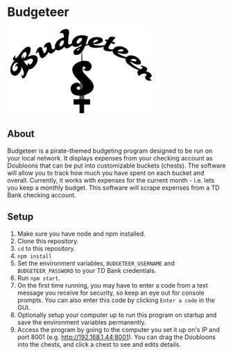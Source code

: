 # Budgeteer

![Budgeteer Logo](https://raw.githubusercontent.com/jamesgrams/budgeteer/master/assets/logo.png)

## About

Budgeteer is a pirate-themed budgeting program designed to be run on your local network. It displays expenses from your checking account as Doubloons that can be put into customizable buckets (chests). The software will allow you to track how much you have spent on each bucket and overall. Currently, it works with expenses for the current month - i.e. lets you keep a monthly budget. This software will scrape expenses from a TD Bank checking account.

## Setup

1. Make sure you have node and npm installed.
2. Clone this repository.
3. `cd` to this repository.
4. `npm install`
5. Set the environment variables, `BUDGETEER_USERNAME` and `BUDGETEER_PASSWORD` to your TD Bank credentials.
6. Run `npm start`.
7. On the first time running, you may have to enter a code from a text message you receive for security, so keep an eye out for console prompts. You can also enter this code by clicking `Enter a code` in the GUI.
8. Optionally setup your computer up to run this program on startup and save the environment variables permanently.
9. Access the program by going to the computer you set it up on's IP and port 8001 (e.g. http://192.168.1.44:8001). You can drag the Doubloons into the chests, and click a chest to see and edits details.
